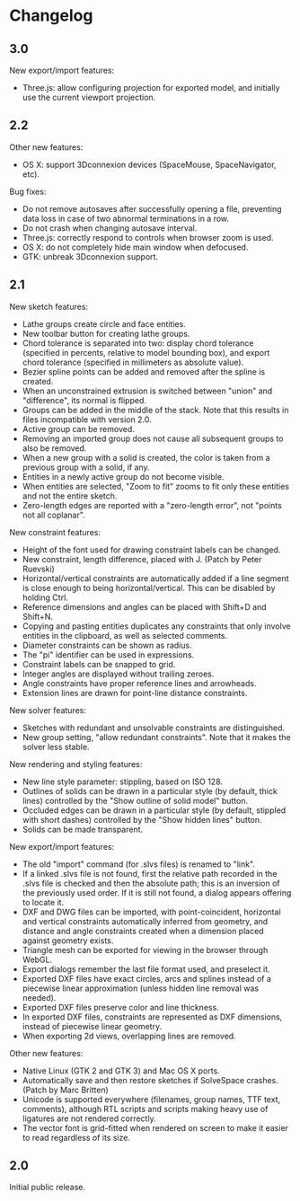 Changelog
=========

3.0
---

New export/import features:
  * Three.js: allow configuring projection for exported model, and initially
    use the current viewport projection.

2.2
---

Other new features:
  * OS X: support 3Dconnexion devices (SpaceMouse, SpaceNavigator, etc).

Bug fixes:
  * Do not remove autosaves after successfully opening a file, preventing
    data loss in case of two abnormal terminations in a row.
  * Do not crash when changing autosave interval.
  * Three.js: correctly respond to controls when browser zoom is used.
  * OS X: do not completely hide main window when defocused.
  * GTK: unbreak 3Dconnexion support.

2.1
---

New sketch features:
  * Lathe groups create circle and face entities.
  * New toolbar button for creating lathe groups.
  * Chord tolerance is separated into two: display chord tolerance (specified
    in percents, relative to model bounding box), and export chord tolerance
    (specified in millimeters as absolute value).
  * Bezier spline points can be added and removed after the spline is created.
  * When an unconstrained extrusion is switched between "union" and
    "difference", its normal is flipped.
  * Groups can be added in the middle of the stack. Note that this results
    in files incompatible with version 2.0.
  * Active group can be removed.
  * Removing an imported group does not cause all subsequent groups to also
    be removed.
  * When a new group with a solid is created, the color is taken from
    a previous group with a solid, if any.
  * Entities in a newly active group do not become visible.
  * When entities are selected, "Zoom to fit" zooms to fit only these
    entities and not the entire sketch.
  * Zero-length edges are reported with a "zero-length error", not
    "points not all coplanar".

New constraint features:
  * Height of the font used for drawing constraint labels can be changed.
  * New constraint, length difference, placed with J.
    (Patch by Peter Ruevski)
  * Horizontal/vertical constraints are automatically added if a line segment
    is close enough to being horizontal/vertical. This can be disabled by
    holding Ctrl.
  * Reference dimensions and angles can be placed with Shift+D and Shift+N.
  * Copying and pasting entities duplicates any constraints that only involve
    entities in the clipboard, as well as selected comments.
  * Diameter constraints can be shown as radius.
  * The "pi" identifier can be used in expressions.
  * Constraint labels can be snapped to grid.
  * Integer angles are displayed without trailing zeroes.
  * Angle constraints have proper reference lines and arrowheads.
  * Extension lines are drawn for point-line distance constraints.

New solver features:
  * Sketches with redundant and unsolvable constraints are distinguished.
  * New group setting, "allow redundant constraints". Note that it makes
    the solver less stable.

New rendering and styling features:
  * New line style parameter: stippling, based on ISO 128.
  * Outlines of solids can be drawn in a particular style (by default, thick
    lines) controlled by the "Show outline of solid model" button.
  * Occluded edges can be drawn in a particular style (by default, stippled
    with short dashes) controlled by the "Show hidden lines" button.
  * Solids can be made transparent.

New export/import features:
  * The old "import" command (for .slvs files) is renamed to "link".
  * If a linked .slvs file is not found, first the relative path recorded
    in the .slvs file is checked and then the absolute path; this is
    an inversion of the previously used order. If it is still not found,
    a dialog appears offering to locate it.
  * DXF and DWG files can be imported, with point-coincident, horizontal and
    vertical constraints automatically inferred from geometry, and distance
    and angle constraints created when a dimension placed against geometry
    exists.
  * Triangle mesh can be exported for viewing in the browser through WebGL.
  * Export dialogs remember the last file format used, and preselect it.
  * Exported DXF files have exact circles, arcs and splines instead of
    a piecewise linear approximation (unless hidden line removal was needed).
  * Exported DXF files preserve color and line thickness.
  * In exported DXF files, constraints are represented as DXF dimensions,
    instead of piecewise linear geometry.
  * When exporting 2d views, overlapping lines are removed.

Other new features:
  * Native Linux (GTK 2 and GTK 3) and Mac OS X ports.
  * Automatically save and then restore sketches if SolveSpace crashes.
    (Patch by Marc Britten)
  * Unicode is supported everywhere (filenames, group names, TTF text,
    comments), although RTL scripts and scripts making heavy use of ligatures
    are not rendered correctly.
  * The vector font is grid-fitted when rendered on screen to make it easier
    to read regardless of its size.

2.0
---

Initial public release.
